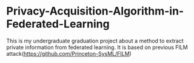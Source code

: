 # Privacy-Acquisition-Algorithm-in-Federated-Learning
This is my undergraduate graduation project about a method to extract private information from federated learning. It is based on previous FILM attack(https://github.com/Princeton-SysML/FILM)
